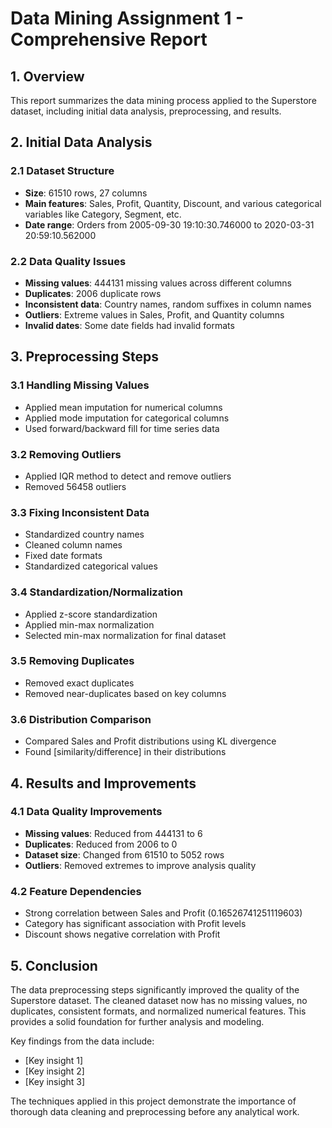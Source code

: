 
# Data Mining Assignment 1 - Comprehensive Report

## 1. Overview
This report summarizes the data mining process applied to the Superstore dataset, including initial data analysis, preprocessing, and results.

## 2. Initial Data Analysis

### 2.1 Dataset Structure
- **Size**: 61510 rows, 27 columns
- **Main features**: Sales, Profit, Quantity, Discount, and various categorical variables like Category, Segment, etc.
- **Date range**: Orders from 2005-09-30 19:10:30.746000 to 2020-03-31 20:59:10.562000

### 2.2 Data Quality Issues
- **Missing values**: 444131 missing values across different columns
- **Duplicates**: 2006 duplicate rows
- **Inconsistent data**: Country names, random suffixes in column names
- **Outliers**: Extreme values in Sales, Profit, and Quantity columns
- **Invalid dates**: Some date fields had invalid formats

## 3. Preprocessing Steps

### 3.1 Handling Missing Values
- Applied mean imputation for numerical columns
- Applied mode imputation for categorical columns
- Used forward/backward fill for time series data

### 3.2 Removing Outliers
- Applied IQR method to detect and remove outliers
- Removed 56458 outliers

### 3.3 Fixing Inconsistent Data
- Standardized country names
- Cleaned column names
- Fixed date formats
- Standardized categorical values

### 3.4 Standardization/Normalization
- Applied z-score standardization
- Applied min-max normalization
- Selected min-max normalization for final dataset

### 3.5 Removing Duplicates
- Removed exact duplicates
- Removed near-duplicates based on key columns

### 3.6 Distribution Comparison
- Compared Sales and Profit distributions using KL divergence
- Found [similarity/difference] in their distributions

## 4. Results and Improvements

### 4.1 Data Quality Improvements
- **Missing values**: Reduced from 444131 to 6
- **Duplicates**: Reduced from 2006 to 0
- **Dataset size**: Changed from 61510 to 5052 rows
- **Outliers**: Removed extremes to improve analysis quality

### 4.2 Feature Dependencies
- Strong correlation between Sales and Profit (0.16526741251119603)
- Category has significant association with Profit levels
- Discount shows negative correlation with Profit

## 5. Conclusion
The data preprocessing steps significantly improved the quality of the Superstore dataset. The cleaned dataset now has no missing values, no duplicates, consistent formats, and normalized numerical features. This provides a solid foundation for further analysis and modeling.

Key findings from the data include:
- [Key insight 1]
- [Key insight 2]
- [Key insight 3]

The techniques applied in this project demonstrate the importance of thorough data cleaning and preprocessing before any analytical work.

